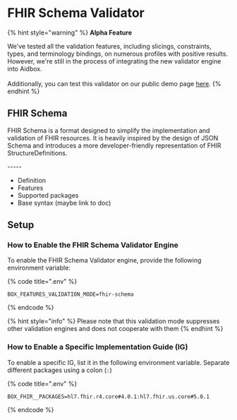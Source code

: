 # FHIR Schema Validator

{% hint style="warning" %}
**Alpha Feature**

We've tested all the validation features, including slicings, constraints, types, and terminology bindings, on numerous profiles with positive results. However, we're still in the process of integrating the new validator engine into Aidbox. \
\
Additionally, you can test this validator on our public demo page [here](https://fhir-validator.aidbox.app/).
{% endhint %}

## FHIR Schema

FHIR Schema is a format designed to simplify the implementation and validation of FHIR resources. It is heavily inspired by the design of JSON Schema and introduces a more developer-friendly representation of FHIR StructureDefinitions.





\-----

* Definition
* Features
* Supported packages
* Base syntax (maybe link to doc)

## Setup

### How to Enable the FHIR Schema Validator Engine

To enable the FHIR Schema Validator engine, provide the following environment variable:

{% code title=".env" %}
```
BOX_FEATURES_VALIDATION_MODE=fhir-schema
```
{% endcode %}

{% hint style="info" %}
Please note that this validation mode suppresses other validation engines and does not cooperate with them
{% endhint %}

### How to Enable a Specific Implementation Guide (IG)

To enable a specific IG, list it in the following environment variable. Separate different packages using a colon (`:`)

{% code title=".env" %}
```
BOX_FHIR__PACKAGES=hl7.fhir.r4.core#4.0.1:hl7.fhir.us.core#5.0.1
```
{% endcode %}
